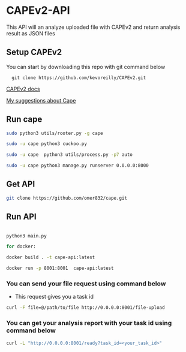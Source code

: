 
# CAPEv2-API

This API will an analyze uploaded file with CAPEv2 and return analysis result as JSON files

## Setup CAPEv2
You can start by downloading this repo with git command below
```
  git clone https://github.com/kevoreilly/CAPEv2.git
```


[CAPEv2 docs](https://capev2.readthedocs.io/en/latest/introduction/index.html)

[My suggestions about Cape](https://medium.com/@faruk008887/cape-malware-analysis-system-c470abaa2f60)

## Run cape



```bash
sudo python3 utils/rooter.py -g cape
```
```bash
sudo -u cape python3 cuckoo.py 
```

```bash
sudo -u cape  python3 utils/process.py -p7 auto
```
```bash
sudo -u cape python3 manage.py runserver 0.0.0.0:8000
```

## Get API

```bash
git clone https://github.com/omer832/cape.git
```
## Run API

```bash

python3 main.py

for docker:

docker build . -t cape-api:latest

docker run -p 8001:8001  cape-api:latest

```
### You can send your file request using command below
- This request gives you a task id

```bash
curl -F file=@/path/to/file http://0.0.0.0:8001/file-upload
```
### You can get your analysis report with your task id using command below

```bash
curl -L "http://0.0.0.0:8001/ready?task_id=<your_task_id>"
```

  
